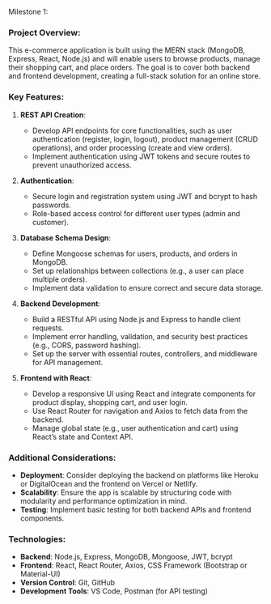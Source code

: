 Milestone 1:

### Project Overview: 
This e-commerce application is built using the MERN stack (MongoDB, Express, React, Node.js) and will enable users to browse products, manage their shopping cart, and place orders. The goal is to cover both backend and frontend development, creating a full-stack solution for an online store.

### Key Features:

1. **REST API Creation**:
   - Develop API endpoints for core functionalities, such as user authentication (register, login, logout), product management (CRUD operations), and order processing (create and view orders).
   - Implement authentication using JWT tokens and secure routes to prevent unauthorized access.

2. **Authentication**:
   - Secure login and registration system using JWT and bcrypt to hash passwords.
   - Role-based access control for different user types (admin and customer).

3. **Database Schema Design**:
   - Define Mongoose schemas for users, products, and orders in MongoDB.
   - Set up relationships between collections (e.g., a user can place multiple orders).
   - Implement data validation to ensure correct and secure data storage.

4. **Backend Development**:
   - Build a RESTful API using Node.js and Express to handle client requests.
   - Implement error handling, validation, and security best practices (e.g., CORS, password hashing).
   - Set up the server with essential routes, controllers, and middleware for API management.

5. **Frontend with React**:
   - Develop a responsive UI using React and integrate components for product display, shopping cart, and user login.
   - Use React Router for navigation and Axios to fetch data from the backend.
   - Manage global state (e.g., user authentication and cart) using React’s state and Context API.

### Additional Considerations:
- **Deployment**: Consider deploying the backend on platforms like Heroku or DigitalOcean and the frontend on Vercel or Netlify.
- **Scalability**: Ensure the app is scalable by structuring code with modularity and performance optimization in mind.
- **Testing**: Implement basic testing for both backend APIs and frontend components.

### Technologies:
- **Backend**: Node.js, Express, MongoDB, Mongoose, JWT, bcrypt
- **Frontend**: React, React Router, Axios, CSS Framework (Bootstrap or Material-UI)
- **Version Control**: Git, GitHub
- **Development Tools**: VS Code, Postman (for API testing)


